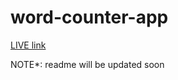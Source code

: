 # word-counter-app
[LIVE link](https://alokverma-wordcounter.netlify.app/)

NOTE*: readme will be updated soon
